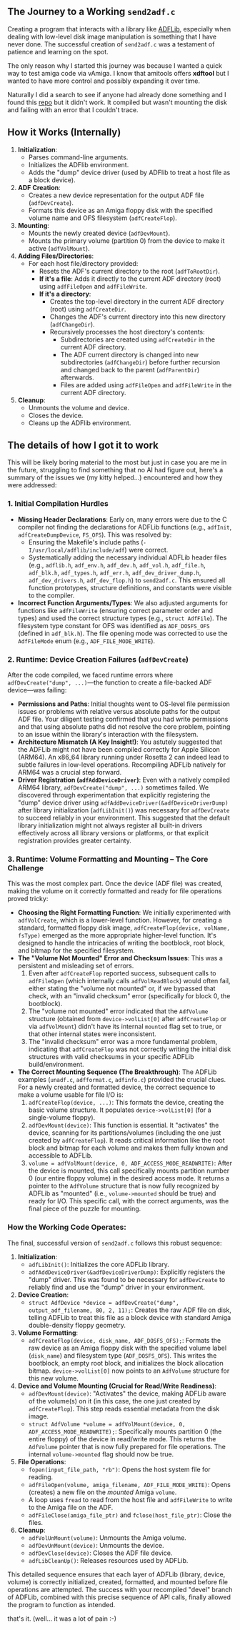 ## **The Journey to a Working `send2adf.c`**

Creating a program that interacts with a library like [ADFLib](https://github.com/adflib/ADFlib/tree/v0.10.2/examples), especially when dealing with low-level disk image manipulation is something that I have never done. The successful creation of `send2adf.c` was a testament of patience and learning on the spot. 

The only reason why I started this journey was because I wanted a quick way to test amiga code via vAmiga. I know that amitools offers **xdftool** but I wanted to have more control and possibly expanding it over time.

Naturally I did a search to see if anyone had already done something and I found this [repo](https://github.com/troydm/file2adf) but it didn't work. It compiled but wasn't mounting the disk and failing with an error that I couldn't trace.

## How it Works (Internally)

1.  **Initialization**:
    * Parses command-line arguments.
    * Initializes the ADFlib environment.
    * Adds the "dump" device driver (used by ADFlib to treat a host file as a block device).
2.  **ADF Creation**:
    * Creates a new device representation for the output ADF file (`adfDevCreate`).
    * Formats this device as an Amiga floppy disk with the specified volume name and OFS filesystem (`adfCreateFlop`).
3.  **Mounting**:
    * Mounts the newly created device (`adfDevMount`).
    * Mounts the primary volume (partition 0) from the device to make it active (`adfVolMount`).
4.  **Adding Files/Directories**:
    * For each host file/directory provided:
        * Resets the ADF's current directory to the root (`adfToRootDir`).
        * **If it's a file**: Adds it directly to the current ADF directory (root) using `adfFileOpen` and `adfFileWrite`.
        * **If it's a directory**:
            * Creates the top-level directory in the current ADF directory (root) using `adfCreateDir`.
            * Changes the ADF's current directory into this new directory (`adfChangeDir`).
            * Recursively processes the host directory's contents:
                * Subdirectories are created using `adfCreateDir` in the current ADF directory.
                * The ADF current directory is changed into new subdirectories (`adfChangeDir`) before further recursion and changed back to the parent (`adfParentDir`) afterwards.
                * Files are added using `adfFileOpen` and `adfFileWrite` in the current ADF directory.
5.  **Cleanup**:
    * Unmounts the volume and device.
    * Closes the device.
    * Cleans up the ADFlib environment.


## The details of how I got it to work
This will be likely boring material to the most but just in case you are me in the future, struggling to find something that no AI had figure out, here's a summary of the issues we (my kitty helped...) encountered and how they were addressed:

### **1\. Initial Compilation Hurdles**

* **Missing Header Declarations**: Early on, many errors were due to the C compiler not finding the declarations for ADFLib functions (e.g., `adfInit`, `adfCreateDumpDevice`, `FS_OFS`). This was resolved by:  
  * Ensuring the Makefile's include paths (`-I/usr/local/adflib/include/adf`) were correct.  
  * Systematically adding the necessary individual ADFLib header files (e.g., `adflib.h`, `adf_env.h`, `adf_dev.h`, `adf_vol.h`, `adf_file.h`, `adf_blk.h`, `adf_types.h`, `adf_err.h`, `adf_dev_driver_dump.h`, `adf_dev_drivers.h`, `adf_dev_flop.h`) to `send2adf.c`. This ensured all function prototypes, structure definitions, and constants were visible to the compiler.  
* **Incorrect Function Arguments/Types**: We also adjusted arguments for functions like `adfFileWrite` (ensuring correct parameter order and types) and used the correct structure types (e.g., `struct AdfFile`). The filesystem type constant for OFS was identified as `ADF_DOSFS_OFS` (defined in `adf_blk.h`). The file opening mode was corrected to use the `AdfFileMode` enum (e.g., `ADF_FILE_MODE_WRITE`).

### **2\. Runtime: Device Creation Failures (`adfDevCreate`)**

After the code compiled, we faced runtime errors where `adfDevCreate("dump", ...)`—the function to create a file-backed ADF device—was failing:

* **Permissions and Paths**: Initial thoughts went to OS-level file permission issues or problems with relative versus absolute paths for the output ADF file. Your diligent testing confirmed that you had write permissions and that using absolute paths did not resolve the core problem, pointing to an issue within the library's interaction with the filesystem.  
* **Architecture Mismatch (A Key Insight\!)**: You astutely suggested that the ADFLib might not have been compiled correctly for Apple Silicon (ARM64). An x86\_64 library running under Rosetta 2 can indeed lead to subtle failures in low-level operations. Recompiling ADFLib natively for ARM64 was a crucial step forward.  
* **Driver Registration (`adfAddDeviceDriver`)**: Even with a natively compiled ARM64 library, `adfDevCreate("dump", ...)` sometimes failed. We discovered through experimentation that explicitly registering the "dump" device driver using `adfAddDeviceDriver(&adfDeviceDriverDump)` after library initialization (`adfLibInit()`) was necessary for `adfDevCreate` to succeed reliably in your environment. This suggested that the default library initialization might not always register all built-in drivers effectively across all library versions or platforms, or that explicit registration provides greater certainty.

### **3\. Runtime: Volume Formatting and Mounting – The Core Challenge**

This was the most complex part. Once the device (ADF file) was created, making the volume on it correctly formatted and ready for file operations proved tricky:

* **Choosing the Right Formatting Function**: We initially experimented with `adfVolCreate`, which is a lower-level function. However, for creating a standard, formatted floppy disk image, `adfCreateFlop(device, volName, fsType)` emerged as the more appropriate higher-level function. It's designed to handle the intricacies of writing the bootblock, root block, and bitmap for the specified filesystem.  
* **The "Volume Not Mounted" Error and Checksum Issues**: This was a persistent and misleading set of errors.  
  1. Even after `adfCreateFlop` reported success, subsequent calls to `adfFileOpen` (which internally calls `adfVolReadBlock`) would often fail, either stating the "volume not mounted" or, if we bypassed that check, with an "invalid checksum" error (specifically for block 0, the bootblock).  
  2. The "volume not mounted" error indicated that the `AdfVolume` structure (obtained from `device->volList[0]` after `adfCreateFlop` or via `adfVolMount`) didn't have its internal `mounted` flag set to true, or that other internal states were inconsistent.  
  3. The "invalid checksum" error was a more fundamental problem, indicating that `adfCreateFlop` was not correctly writing the initial disk structures with valid checksums in your specific ADFLib build/environment.  
* **The Correct Mounting Sequence (The Breakthrough)**: The ADFLib examples (`unadf.c`, `adfformat.c`, `adfinfo.c`) provided the crucial clues. For a newly created and formatted device, the correct sequence to make a volume usable for file I/O is:  
  1. `adfCreateFlop(device, ...)`: This formats the device, creating the basic volume structure. It populates `device->volList[0]` (for a single-volume floppy).  
  2. `adfDevMount(device)`: This function is essential. It "activates" the device, scanning for its partitions/volumes (including the one just created by `adfCreateFlop`). It reads critical information like the root block and bitmap for each volume and makes them fully known and accessible to ADFLib.  
  3. `volume = adfVolMount(device, 0, ADF_ACCESS_MODE_READWRITE)`: After the device is mounted, this call specifically mounts partition number 0 (our entire floppy volume) in the desired access mode. It returns a pointer to the `AdfVolume` structure that is now fully recognized by ADFLib as "mounted" (i.e., `volume->mounted` should be true) and ready for I/O. This specific call, with the correct arguments, was the final piece of the puzzle for mounting.

### **How the Working Code Operates:**

The final, successful version of `send2adf.c` follows this robust sequence:

1. **Initialization**:  
   * `adfLibInit()`: Initializes the core ADFLib library.  
   * `adfAddDeviceDriver(&adfDeviceDriverDump)`: Explicitly registers the "dump" driver. This was found to be necessary for `adfDevCreate` to reliably find and use the "dump" driver in your environment.  
2. **Device Creation**:  
   * `struct AdfDevice *device = adfDevCreate("dump", output_adf_filename, 80, 2, 11);`: Creates the raw ADF file on disk, telling ADFLib to treat this file as a block device with standard Amiga double-density floppy geometry.  
3. **Volume Formatting**:  
   * `adfCreateFlop(device, disk_name, ADF_DOSFS_OFS);`: Formats the raw device as an Amiga floppy disk with the specified volume label (`disk_name`) and filesystem type (`ADF_DOSFS_OFS`). This writes the bootblock, an empty root block, and initializes the block allocation bitmap. `device->volList[0]` now points to an `AdfVolume` structure for this new volume.  
4. **Device and Volume Mounting (Crucial for Read/Write Readiness)**:  
   * `adfDevMount(device)`: "Activates" the device, making ADFLib aware of the volume(s) on it (in this case, the one just created by `adfCreateFlop`). This step reads essential metadata from the disk image.  
   * `struct AdfVolume *volume = adfVolMount(device, 0, ADF_ACCESS_MODE_READWRITE);`: Specifically mounts partition 0 (the entire floppy) of the device in read/write mode. This returns the `AdfVolume` pointer that is now fully prepared for file operations. The internal `volume->mounted` flag should now be true.  
5. **File Operations**:  
   * `fopen(input_file_path, "rb")`: Opens the host system file for reading.  
   * `adfFileOpen(volume, amiga_filename, ADF_FILE_MODE_WRITE)`: Opens (creates) a new file on the *mounted* Amiga `volume`.  
   * A loop uses `fread` to read from the host file and `adfFileWrite` to write to the Amiga file on the ADF.  
   * `adfFileClose(amiga_file_ptr)` and `fclose(host_file_ptr)`: Close the files.  
6. **Cleanup**:  
   * `adfVolUnMount(volume)`: Unmounts the Amiga volume.  
   * `adfDevUnMount(device)`: Unmounts the device.  
   * `adfDevClose(device)`: Closes the ADF file device.  
   * `adfLibCleanUp()`: Releases resources used by ADFLib.

This detailed sequence ensures that each layer of ADFLib (library, device, volume) is correctly initialized, created, formatted, and mounted before file operations are attempted. The success with your recompiled "devel" branch of ADFLib, combined with this precise sequence of API calls, finally allowed the program to function as intended.

that's it. (well... it was a lot of pain :-)

